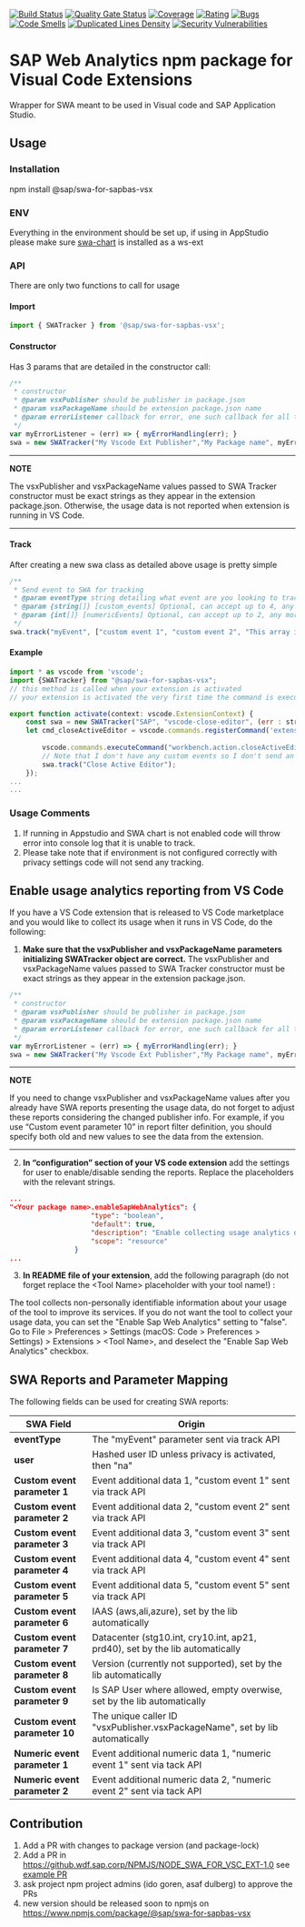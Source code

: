 [![Build Status](https://gkedevxlondon.jaas-gcp.cloud.sap.corp/buildStatus/icon?job=swa_ci/master)](https://gkedevxlondon.jaas-gcp.cloud.sap.corp/job/swa_ci/job/master/)
[![Quality Gate Status](https://sonar.wdf.sap.corp/api/project_badges/measure?project=swa-for-sapbas-vsx&metric=alert_status)](https://sonar.wdf.sap.corp/dashboard?id=swa-for-sapbas-vsx)
[![Coverage](https://sonar.wdf.sap.corp/api/project_badges/measure?project=swa-for-sapbas-vsx&metric=coverage)](https://sonar.wdf.sap.corp/dashboard?id=swa-for-sapbas-vsx)
[![Rating](https://sonar.wdf.sap.corp/api/project_badges/measure?project=swa-for-sapbas-vsx&metric=sqale_rating)](https://sonar.wdf.sap.corp/dashboard?id=swa-for-sapbas-vsx)
[![Bugs](https://sonar.wdf.sap.corp/api/project_badges/measure?project=swa-for-sapbas-vsx&metric=bugs)](https://sonar.wdf.sap.corp/dashboard?id=swa-for-sapbas-vsx)
[![Code Smells](https://sonar.wdf.sap.corp/api/project_badges/measure?project=swa-for-sapbas-vsx&metric=code_smells)](https://sonar.wdf.sap.corp/dashboard?id=swa-for-sapbas-vsx)
[![Duplicated Lines Density](https://sonar.wdf.sap.corp/api/project_badges/measure?project=swa-for-sapbas-vsx&metric=duplicated_lines_density)](https://sonar.wdf.sap.corp/dashboard?id=swa-for-sapbas-vsx)
[![Security Vulnerabilities](https://sonar.wdf.sap.corp/api/project_badges/measure?project=swa-for-sapbas-vsx&metric=vulnerabilities)](https://sonar.wdf.sap.corp/dashboard?id=swa-for-sapbas-vsx)


# SAP Web Analytics npm package for Visual Code Extensions
Wrapper for SWA meant to be used in Visual code and SAP Application Studio.

## Usage

### Installation
npm install @sap/swa-for-sapbas-vsx

### ENV
Everything in the environment should be set up, if using in AppStudio please make sure [swa-chart](https://github.wdf.sap.corp/app-studio/swa-chart) is installed as a ws-ext

### API
There are only two functions to call for usage

#### Import
```js
import { SWATracker } from '@sap/swa-for-sapbas-vsx';
```

#### Constructor
Has 3 params that are detailed in the constructor call:  
```js
/**
 * constructor
 * @param vsxPublisher should be publisher in package.json
 * @param vsxPackageName should be extension package.json name
 * @param errorListener callback for error, one such callback for all the errors we receive via all the track methods err can be string (err.message) or number (response.statusCode)
 */
var myErrorListener = (err) => { myErrorHandling(err); }
swa = new SWATracker("My Vscode Ext Publisher","My Package name", myErrorListener)
```
---
**NOTE**

The vsxPublisher and vsxPackageName values passed to SWA Tracker constructor must be exact strings as they appear in the extension package.json. Otherwise, the usage data is not reported when extension is running in VS Code.

---

#### Track
After creating a new swa class as detailed above usage is pretty simple  
```js
/**
 * Send event to SWA for tracking
 * @param eventType string detailing what event are you looking to track (ex. "Generator Success!") 
 * @param {string[]} [custom_events] Optional, can accept up to 4, any more will be ignored
 * @param {int[]} [numericEvents] Optional, can accept up to 2, any more will be ignored
 */
swa.track("myEvent", ["custom event 1", "custom event 2", "This array is optional"],[1,2]); // numeric events is also optional
```

#### Example
```js
import * as vscode from 'vscode';
import {SWATracker} from "@sap/swa-for-sapbas-vsx";
// this method is called when your extension is activated
// your extension is activated the very first time the command is executed

export function activate(context: vscode.ExtensionContext) {
    const swa = new SWATracker("SAP", "vscode-close-editor", (err : string|number) => {console.log(err);});
    let cmd_closeActiveEditor = vscode.commands.registerCommand('extension.closeActiveEditor', () => {
        
        vscode.commands.executeCommand("workbench.action.closeActiveEditor");
        // Note that I don't have any custom events so I don't send an extra array
        swa.track("Close Active Editor");
    });
...
...
```

### Usage Comments
1. If running in Appstudio and SWA chart is not enabled code will throw error into console log that it is unable to track.  
2. Please take note that if environment is not configured correctly with privacy settings code will not send any tracking.  

## Enable usage analytics reporting from VS Code
If you have a VS Code extension that is released to VS Code marketplace and you would like to collect its usage when it runs in VS Code, do the following:

1. **Make sure that the vsxPublisher and vsxPackageName parameters initializing SWATracker object are correct.** 
The vsxPublisher and vsxPackageName values passed to SWA Tracker constructor must be exact strings as they appear in the extension package.json.

```js
/**
 * constructor
 * @param vsxPublisher should be publisher in package.json
 * @param vsxPackageName should be extension package.json name
 * @param errorListener callback for error, one such callback for all the errors we receive via all the track methods err can be string (err.message) or number (response.statusCode)
 */
var myErrorListener = (err) => { myErrorHandling(err); }
swa = new SWATracker("My Vscode Ext Publisher","My Package name", myErrorListener)

```

---
**NOTE**

If you need to change vsxPublisher and vsxPackageName values after you already have SWA reports presenting the usage data, do not forget to adjust these reports considering the changed publisher info.
For example, if you use “Custom event parameter 10” in report filter definition, you should specify both old and new values to see the data from the extension.

---

2. **In “configuration” section of your VS code extension** add the settings for user to enable/disable sending the reports. Replace the placeholders with the relevant strings.

```json
...
"<Your package name>.enableSapWebAnalytics": {
					"type": "boolean",
					"default": true,
					"description": "Enable collecting usage analytics data for <Your Tool Name>.  If enabled, non-personally identifiable information is used to help understand the product usage and improve the tool.",
					"scope": "resource"
				}
...
```
3. **In README file of your extension**, add the following paragraph (do not forget replace the \<Tool Name\> placeholder with your tool name!) :

The tool collects non-personally identifiable information about your usage of the tool to improve its services.
If you do not want the tool to collect your usage data, you can set the "Enable Sap Web Analytics" setting to "false".
Go to File > Preferences > Settings (macOS: Code > Preferences > Settings) > Extensions > \<Tool Name\>, and deselect the "Enable Sap Web Analytics" checkbox.

## SWA Reports and Parameter Mapping
The following fields can be used for creating SWA reports:  

| SWA Field  | Origin |
| ------------- | ------------- |
| **eventType**  | The "myEvent" parameter sent via track API    |
| **user**  | Hashed user ID unless privacy is activated, then "na"    |
| **Custom event parameter 1**  | Event additional data 1, "custom event 1" sent via track API    |
| **Custom event parameter 2**  | Event additional data 2, "custom event 2" sent via track API    |
| **Custom event parameter 3**  | Event additional data 3, "custom event 3" sent via track API    |
| **Custom event parameter 4**  | Event additional data 4, "custom event 4" sent via track API    |
| **Custom event parameter 5**  | Event additional data 5, "custom event 5" sent via track API    |
| **Custom event parameter 6**  | IAAS (aws,ali,azure), set by the lib automatically   |
| **Custom event parameter 7**  | Datacenter (stg10.int, cry10.int, ap21, prd40), set by the lib automatically    |
| **Custom event parameter 8**  | Version (currently not supported), set by the lib automatically    |
| **Custom event parameter 9**  | Is SAP User where allowed, empty overwise, set by the lib automatically    |
| **Custom event parameter 10**  | The unique caller ID "vsxPublisher.vsxPackageName", set by lib automatically  |
| **Numeric event parameter 1** | Event additional numeric data 1, "numeric event 1" sent via tack API |
| **Numeric event parameter 2** | Event additional numeric data 2, "numeric event 2" sent via tack API |

## Contribution
1. Add a PR with changes to package version (and package-lock)
2. Add a PR in https://github.wdf.sap.corp/NPMJS/NODE_SWA_FOR_VSC_EXT-1.0 see [example PR](https://github.wdf.sap.corp/NPMJS/NODE_SWA_FOR_VSC_EXT-1.0)
3. ask project npm project admins (ido goren, asaf dulberg) to approve the PRs
4. new version should be released soon to npmjs on https://www.npmjs.com/package/@sap/swa-for-sapbas-vsx
